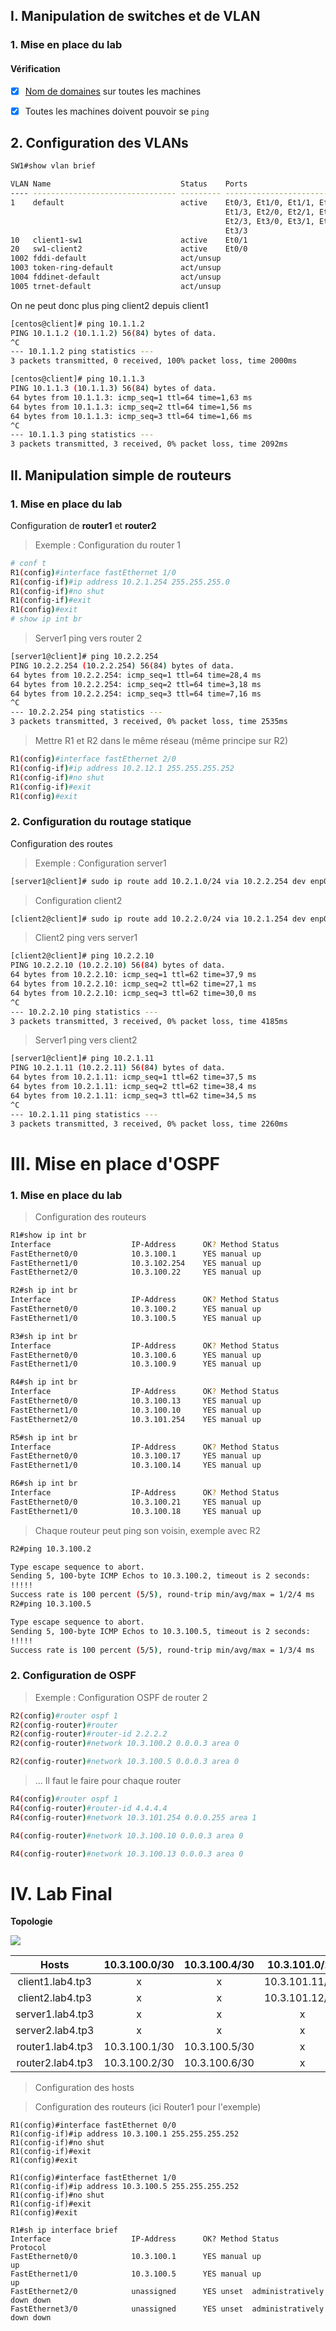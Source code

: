 ## I. Manipulation de switches et de VLAN

### 1. Mise en place du lab

####  Vérification

- [x] [Nom de domaines](https://github.com/It4lik/B2-Reseau-2018/blob/master/cours/procedures.md#changer-son-nom-de-domaine) sur toutes les machines
- [x] Toutes les machines doivent pouvoir se `ping`



##  2. Configuration des VLANs

```bash
SW1#show vlan brief

VLAN Name                             Status    Ports
---- -------------------------------- --------- -------------------------------
1    default                          active    Et0/3, Et1/0, Et1/1, Et1/2
                                                Et1/3, Et2/0, Et2/1, Et2/2
                                                Et2/3, Et3/0, Et3/1, Et3/2
                                                Et3/3
10   client1-sw1                      active    Et0/1
20   sw1-client2                      active    Et0/0
1002 fddi-default                     act/unsup
1003 token-ring-default               act/unsup
1004 fddinet-default                  act/unsup
1005 trnet-default                    act/unsup

```

On ne peut donc plus ping client2 depuis client1 	

```bash
[centos@client]# ping 10.1.1.2
PING 10.1.1.2 (10.1.1.2) 56(84) bytes of data.
^C
--- 10.1.1.2 ping statistics ---
3 packets transmitted, 0 received, 100% packet loss, time 2000ms

[centos@client]# ping 10.1.1.3
PING 10.1.1.3 (10.1.1.3) 56(84) bytes of data.
64 bytes from 10.1.1.3: icmp_seq=1 ttl=64 time=1,63 ms
64 bytes from 10.1.1.3: icmp_seq=2 ttl=64 time=1,56 ms
64 bytes from 10.1.1.3: icmp_seq=3 ttl=64 time=1,66 ms
^C
--- 10.1.1.3 ping statistics ---
3 packets transmitted, 3 received, 0% packet loss, time 2092ms
```



## II. Manipulation simple de routeurs

### 1. Mise en place du lab

Configuration de **router1** et **router2**

> Exemple : Configuration du router 1

```bash
# conf t
R1(config)#interface fastEthernet 1/0
R1(config-if)#ip address 10.2.1.254 255.255.255.0
R1(config-if)#no shut
R1(config-if)#exit
R1(config)#exit
# show ip int br
```

> Server1 ping vers router 2

```bash
[server1@client]# ping 10.2.2.254
PING 10.2.2.254 (10.2.2.254) 56(84) bytes of data.
64 bytes from 10.2.2.254: icmp_seq=1 ttl=64 time=28,4 ms
64 bytes from 10.2.2.254: icmp_seq=2 ttl=64 time=3,18 ms
64 bytes from 10.2.2.254: icmp_seq=3 ttl=64 time=7,16 ms
^C
--- 10.2.2.254 ping statistics ---
3 packets transmitted, 3 received, 0% packet loss, time 2535ms
```

> Mettre R1 et R2 dans le même réseau  (même principe sur R2)

```bash
R1(config)#interface fastEthernet 2/0
R1(config-if)#ip address 10.2.12.1 255.255.255.252
R1(config-if)#no shut
R1(config-if)#exit
R1(config)#exit
```



### 2. Configuration du routage statique

Configuration des routes 

> Exemple : Configuration server1

```bash
[server1@client]# sudo ip route add 10.2.1.0/24 via 10.2.2.254 dev enp0s3
```

> Configuration client2

```bash
[client2@client]# sudo ip route add 10.2.2.0/24 via 10.2.1.254 dev enp0s3
```

> Client2 ping vers server1

```bash
[client2@client]# ping 10.2.2.10
PING 10.2.2.10 (10.2.2.10) 56(84) bytes of data.
64 bytes from 10.2.2.10: icmp_seq=1 ttl=62 time=37,9 ms
64 bytes from 10.2.2.10: icmp_seq=2 ttl=62 time=27,1 ms
64 bytes from 10.2.2.10: icmp_seq=3 ttl=62 time=30,0 ms
^C
--- 10.2.2.10 ping statistics ---
3 packets transmitted, 3 received, 0% packet loss, time 4185ms
```

> Server1 ping vers client2

```bash
[server1@client]# ping 10.2.1.11
PING 10.2.1.11 (10.2.2.11) 56(84) bytes of data.
64 bytes from 10.2.1.11: icmp_seq=1 ttl=62 time=37,5 ms
64 bytes from 10.2.1.11: icmp_seq=2 ttl=62 time=38,4 ms
64 bytes from 10.2.1.11: icmp_seq=3 ttl=62 time=34,5 ms
^C
--- 10.2.1.11 ping statistics ---
3 packets transmitted, 3 received, 0% packet loss, time 2260ms
```



# III. Mise en place d'OSPF

### 1. Mise en place du lab

> Configuration des routeurs

```bash
R1#show ip int br
Interface                  IP-Address      OK? Method Status                Protocol
FastEthernet0/0            10.3.100.1      YES manual up                    up
FastEthernet1/0            10.3.102.254    YES manual up                    up
FastEthernet2/0            10.3.100.22     YES manual up                    up
```

```bash
R2#sh ip int br
Interface                  IP-Address      OK? Method Status                Protocol
FastEthernet0/0            10.3.100.2      YES manual up                    up
FastEthernet1/0            10.3.100.5      YES manual up                    up

```

```bash
R3#sh ip int br
Interface                  IP-Address      OK? Method Status                Protocol
FastEthernet0/0            10.3.100.6      YES manual up                    up
FastEthernet1/0            10.3.100.9      YES manual up                    up
```

```bash
R4#sh ip int br
Interface                  IP-Address      OK? Method Status                Protocol
FastEthernet0/0            10.3.100.13     YES manual up                    up
FastEthernet1/0            10.3.100.10     YES manual up                    up
FastEthernet2/0            10.3.101.254    YES manual up                    up

```

```bash
R5#sh ip int br
Interface                  IP-Address      OK? Method Status                Protocol
FastEthernet0/0            10.3.100.17     YES manual up                    up
FastEthernet1/0            10.3.100.14     YES manual up                    up

```

```bash
R6#sh ip int br
Interface                  IP-Address      OK? Method Status                Protocol
FastEthernet0/0            10.3.100.21     YES manual up                    up
FastEthernet1/0            10.3.100.18     YES manual up                    up

```

> Chaque routeur peut ping son voisin, exemple avec R2

```bash
R2#ping 10.3.100.2

Type escape sequence to abort.
Sending 5, 100-byte ICMP Echos to 10.3.100.2, timeout is 2 seconds:
!!!!!
Success rate is 100 percent (5/5), round-trip min/avg/max = 1/2/4 ms
R2#ping 10.3.100.5

Type escape sequence to abort.
Sending 5, 100-byte ICMP Echos to 10.3.100.5, timeout is 2 seconds:
!!!!!
Success rate is 100 percent (5/5), round-trip min/avg/max = 1/3/4 ms

```

### 2. Configuration de OSPF

> Exemple : Configuration OSPF de router 2 

```bash
R2(config)#router ospf 1
R2(config-router)#router
R2(config-router)#router-id 2.2.2.2
R2(config-router)#network 10.3.100.2 0.0.0.3 area 0

R2(config-router)#network 10.3.100.5 0.0.0.3 area 0
```

> ... Il faut le faire pour chaque router

```bash
R4(config)#router ospf 1
R4(config-router)#router-id 4.4.4.4
R4(config-router)#network 10.3.101.254 0.0.0.255 area 1

R4(config-router)#network 10.3.100.10 0.0.0.3 area 0

R4(config-router)#network 10.3.100.13 0.0.0.3 area 0
```



# IV. Lab Final

**Topologie** 

![](https://raw.githubusercontent.com/BenoitYnov/B2-CCNA2/master/img/topo.png)

|      Hosts       | 10.3.100.0/30 | 10.3.100.4/30 | 10.3.101.0/24  | 10.3.102.0/24  |
| :--------------: | :-----------: | :-----------: | :------------: | :------------: |
| client1.lab4.tp3 |       x       |       x       | 10.3.101.11/24 |       x        |
| client2.lab4.tp3 |       x       |       x       | 10.3.101.12/24 |       x        |
| server1.lab4.tp3 |       x       |       x       |       x        | 10.3.102.10/24 |
| server2.lab4.tp3 |       x       |       x       |       x        | 10.3.102.11/24 |
| router1.lab4.tp3 | 10.3.100.1/30 | 10.3.100.5/30 |       x        |       x        |
| router2.lab4.tp3 | 10.3.100.2/30 | 10.3.100.6/30 |       x        |       x        |

> Configuration des hosts 

> Configuration des routeurs (ici Router1 pour l'exemple)

```
R1(config)#interface fastEthernet 0/0
R1(config-if)#ip address 10.3.100.1 255.255.255.252
R1(config-if)#no shut
R1(config-if)#exit
R1(config)#exit

R1(config)#interface fastEthernet 1/0
R1(config-if)#ip address 10.3.100.5 255.255.255.252
R1(config-if)#no shut
R1(config-if)#exit
R1(config)#exit

R1#sh ip interface brief
Interface                  IP-Address      OK? Method Status                Protocol
FastEthernet0/0            10.3.100.1      YES manual up                    up
FastEthernet1/0            10.3.100.5      YES manual up                    up
FastEthernet2/0            unassigned      YES unset  administratively down down
FastEthernet3/0            unassigned      YES unset  administratively down down
```

